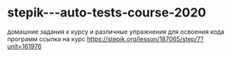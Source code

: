 # stepik---auto-tests-course-2020
домашние задания к курсу и различные упражнения для освоения кода программ
ссылка на курс https://stepik.org/lesson/187065/step/7?unit=161976
